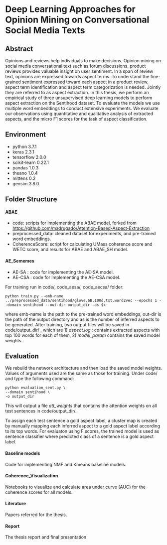 # Deep Learning Approaches for Opinion Mining on Conversational Social Media Texts

## Abstract
Opinions and reviews help individuals to make decisions. Opinion mining on social media conversational text such as forum discussions, product reviews provides valuable insight on user sentiment. In a span of review text, opinions are expressed towards aspect terms. To understand the fine-grained sentiment expressed toward each aspect in a product review, aspect term identification and aspect term categorization is needed. Jointly they are referred to as aspect extraction. In this thesis, we perform an empirical study of three unsupervised deep learning models to perform aspect extraction on the Sentihood dataset. To evaluate the models we use multiple word embeddings to conduct extensive experiments. We evaluate our observations using quantitative and qualitative analysis of extracted aspects, and the micro F1 scores for the task of aspect classification.

## Environment
- python 3.7.1 
- keras 2.3.1
- tensorflow 2.0.0
- scikit-learn 0.22.1
- pandas 1.0.3
- theano 1.0.4
- mittens 0.2
- gensim 3.8.0


## Folder Structure

#### ABAE
- code: scripts for implementing the ABAE model, forked from  https://github.com/madrugado/Attention-Based-Aspect-Extraction
- preprocessed_data: cleaned dataset for experiments, and pre-trained word embeddings.
- CoherenceScore: script for calculating UMass coherence score and WETC score, and results for ABAE and ABAE_SH model.

#### AE_Sememes
- AE-SA : code for implementing the AE-SA model.
- AE-CSA : code for implementing the AE-CSA model.

For training run in code/, code_aesa/, code_aecsa/ folder:

```python train.py --emb-name ../preprocessed_data/sentihood/glove.6B.100d.txt.word2vec --epochs 1 --domain sentihood --out-dir output_dir -as $x```

where emb-name is the path to the pre-trained word embeddings, out-dir is the path of the output directory and as is the number of inferred aspects to be generated. After training, two output files will be saved in code/output_dir/ , which are 1) *aspect.log* : contains extracted aspects with top 100 words for each of them, 2) *model_param* contains the saved model weights.

## Evaluation
We rebuild the network architecture and then load the saved model weights. Values of arguments used are the same as those for training.
Under code/ and type the following command:
```
python evaluation_sent.py \
--domain sentihood \
-o output_dir 
```

This will output a file *att_weights* that contains the attention weights on all test sentences in code/output_dir/.

To assign each test sentence a gold aspect label, a cluster map is created by manually mapping each inferred aspect to a gold aspect label according to its top words. For evaluaton using F scores, the trained model is used as sentence classifier where predicted class of a sentence is a gold aspect label.

#### Baseline models
Code for implementing NMF and Kmeans baseline models.

#### Coherence_Visualization
Notebooks to visualize and calculate area under curve (AUC) for the coherence scores for all models.

#### Literature
Papers referred for the thesis.

#### Report
The thesis report and final presentation.
